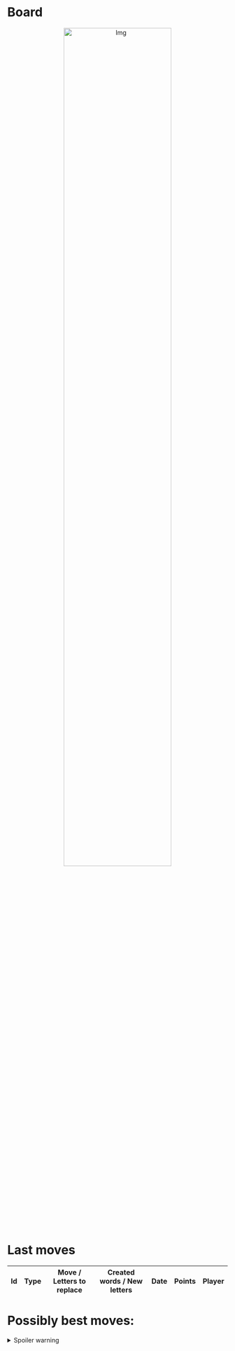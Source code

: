 
# Board

<p align="center">
<img src="https://raw.githubusercontent.com/radosz99/radosz99/main/board.png" width=70% alt="Img"/>
    </p>
    
# Last moves

| Id | Type | Move / Letters to replace | Created words / New letters | Date | Points | Player | 
| - | - | - | - | - | - | - |
# Possibly best moves:

<details>
  <summary>Spoiler warning</summary>
  
  | Id | Move | Issue link | Points |
  | - | - | - | - |  
|1| 7:H:capa | [scrabble&#124;move&#124;7:H:capa](https://github.com/radosz99/radosz99/issues/new?title=scrabble%7Cmove%7C7%3AH%3Acapa&body=Just+push+%27Submit+new+issue%27+or+update+with+your+move.) | 16 
|2| 7:G:capa | [scrabble&#124;move&#124;7:G:capa](https://github.com/radosz99/radosz99/issues/new?title=scrabble%7Cmove%7C7%3AG%3Acapa&body=Just+push+%27Submit+new+issue%27+or+update+with+your+move.) | 16 
|3| 7:F:capa | [scrabble&#124;move&#124;7:F:capa](https://github.com/radosz99/radosz99/issues/new?title=scrabble%7Cmove%7C7%3AF%3Acapa&body=Just+push+%27Submit+new+issue%27+or+update+with+your+move.) | 16 
|4| 7:E:capa | [scrabble&#124;move&#124;7:E:capa](https://github.com/radosz99/radosz99/issues/new?title=scrabble%7Cmove%7C7%3AE%3Acapa&body=Just+push+%27Submit+new+issue%27+or+update+with+your+move.) | 16 
|5| 7:H:capi | [scrabble&#124;move&#124;7:H:capi](https://github.com/radosz99/radosz99/issues/new?title=scrabble%7Cmove%7C7%3AH%3Acapi&body=Just+push+%27Submit+new+issue%27+or+update+with+your+move.) | 16 
|6| 7:G:capi | [scrabble&#124;move&#124;7:G:capi](https://github.com/radosz99/radosz99/issues/new?title=scrabble%7Cmove%7C7%3AG%3Acapi&body=Just+push+%27Submit+new+issue%27+or+update+with+your+move.) | 16 
|7| 7:F:capi | [scrabble&#124;move&#124;7:F:capi](https://github.com/radosz99/radosz99/issues/new?title=scrabble%7Cmove%7C7%3AF%3Acapi&body=Just+push+%27Submit+new+issue%27+or+update+with+your+move.) | 16 
|8| 7:E:capi | [scrabble&#124;move&#124;7:E:capi](https://github.com/radosz99/radosz99/issues/new?title=scrabble%7Cmove%7C7%3AE%3Acapi&body=Just+push+%27Submit+new+issue%27+or+update+with+your+move.) | 16 
|9| 7:H:capo | [scrabble&#124;move&#124;7:H:capo](https://github.com/radosz99/radosz99/issues/new?title=scrabble%7Cmove%7C7%3AH%3Acapo&body=Just+push+%27Submit+new+issue%27+or+update+with+your+move.) | 16 
|10| 7:G:capo | [scrabble&#124;move&#124;7:G:capo](https://github.com/radosz99/radosz99/issues/new?title=scrabble%7Cmove%7C7%3AG%3Acapo&body=Just+push+%27Submit+new+issue%27+or+update+with+your+move.) | 16 
</details>
    